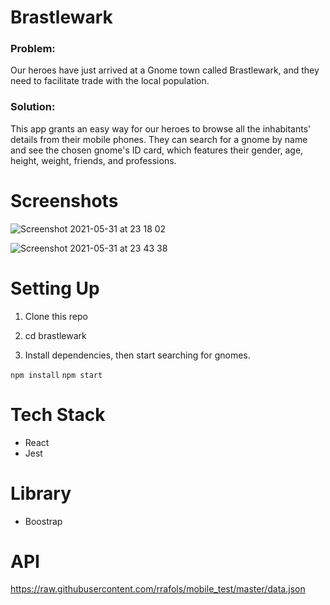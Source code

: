 # Brastlewark

### Problem:
Our heroes have just arrived at a Gnome town called Brastlewark, and they need to facilitate trade with the local population. 

### Solution:
This app grants an easy way for our heroes to browse all the inhabitants' details from their mobile phones. They can search for a gnome by name and see the chosen gnome's ID card, which features their gender, age, height, weight, friends, and professions. 


# Screenshots
![Screenshot 2021-05-31 at 23 18 02](https://user-images.githubusercontent.com/48656356/120252821-e1394d80-c285-11eb-94ae-bbb7049ea1d7.png)

![Screenshot 2021-05-31 at 23 43 38](https://user-images.githubusercontent.com/48656356/120252797-d41c5e80-c285-11eb-98f9-85956bf3fbf6.png)

# Setting Up

1) Clone this repo

 2) cd brastlewark

3) Install dependencies, then start searching for gnomes.

`npm install`
`npm start`

# Tech Stack

* React 
* Jest 

# Library
* Boostrap

# API
https://raw.githubusercontent.com/rrafols/mobile_test/master/data.json
